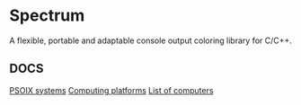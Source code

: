# Spectrum
A flexible, portable and adaptable console output coloring library for C/C++.

## DOCS
[PSOIX systems](https://en.wikipedia.org/wiki/POSIX)
[Computing platforms](https://en.wikipedia.org/wiki/Computing_platform)
[List of computers](https://en.wikipedia.org/wiki/Lists_of_computers)
